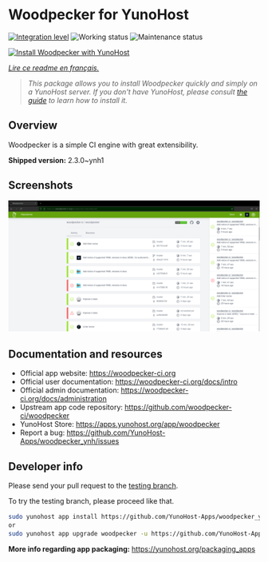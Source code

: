 <!--
N.B.: This README was automatically generated by https://github.com/YunoHost/apps/tree/master/tools/README-generator
It shall NOT be edited by hand.
-->

# Woodpecker for YunoHost

[![Integration level](https://dash.yunohost.org/integration/woodpecker.svg)](https://dash.yunohost.org/appci/app/woodpecker) ![Working status](https://ci-apps.yunohost.org/ci/badges/woodpecker.status.svg) ![Maintenance status](https://ci-apps.yunohost.org/ci/badges/woodpecker.maintain.svg)

[![Install Woodpecker with YunoHost](https://install-app.yunohost.org/install-with-yunohost.svg)](https://install-app.yunohost.org/?app=woodpecker)

*[Lire ce readme en français.](./README_fr.md)*

> *This package allows you to install Woodpecker quickly and simply on a YunoHost server.
If you don't have YunoHost, please consult [the guide](https://yunohost.org/#/install) to learn how to install it.*

## Overview

Woodpecker is a simple CI engine with great extensibility.


**Shipped version:** 2.3.0~ynh1

## Screenshots

![Screenshot of Woodpecker](./doc/screenshots/woodpecker.png)

## Documentation and resources

* Official app website: <https://woodpecker-ci.org>
* Official user documentation: <https://woodpecker-ci.org/docs/intro>
* Official admin documentation: <https://woodpecker-ci.org/docs/administration>
* Upstream app code repository: <https://github.com/woodpecker-ci/woodpecker>
* YunoHost Store: <https://apps.yunohost.org/app/woodpecker>
* Report a bug: <https://github.com/YunoHost-Apps/woodpecker_ynh/issues>

## Developer info

Please send your pull request to the [testing branch](https://github.com/YunoHost-Apps/woodpecker_ynh/tree/testing).

To try the testing branch, please proceed like that.

``` bash
sudo yunohost app install https://github.com/YunoHost-Apps/woodpecker_ynh/tree/testing --debug
or
sudo yunohost app upgrade woodpecker -u https://github.com/YunoHost-Apps/woodpecker_ynh/tree/testing --debug
```

**More info regarding app packaging:** <https://yunohost.org/packaging_apps>
